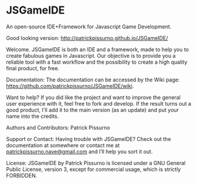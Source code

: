 # JSGameIDE
An open-source IDE+Framework for Javascript Game Development.

Good looking version: http://patrickpissurno.github.io/JSGameIDE/

Welcome. JSGameIDE is both an IDE and a framework, made to help you to create fabulous games in Javascript. Our objective is to provide you a reliable tool with a fast workflow and the possibility to create a high quality final product, for free.

Documentation:
The documentation can be accessed by the Wiki page: https://github.com/patrickpissurno/JSGameIDE/wiki.

Want to help?
If you did like the project and want to improve the general user experience with it, feel free to fork and develop. If the result turns out a good product, I'll add it to the main version (as an update) and put your name into the credits.

Authors and Contributors:
Patrick Pissurno

Support or Contact:
Having trouble with JSGameIDE? Check out the documentation at somewhere or contact me at patrickpissurno.nave@gmail.com and I’ll help you sort it out.

License:
JSGameIDE by Patrick Pissurno is licensed under a GNU General Public License, version 3, except for commercial usage, which is strictly FORBIDDEN.

